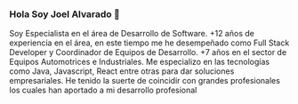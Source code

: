 ### Hola Soy Joel Alvarado 👋

Soy Especialista en el área de Desarrollo de Software.
+12 años de experiencia en el área, en este tiempo me he desempeñado como Full Stack Developer y Coordinador de Equipos de Desarrollo.
+7 años en el sector de Equipos Automotrices e Industriales.
Me especializo en las tecnologías como Java, Javascript, React entre otras para dar soluciones empresariales.
He tenido la suerte de coincidir con grandes profesionales los cuales han aportado a mi desarrollo profesional
